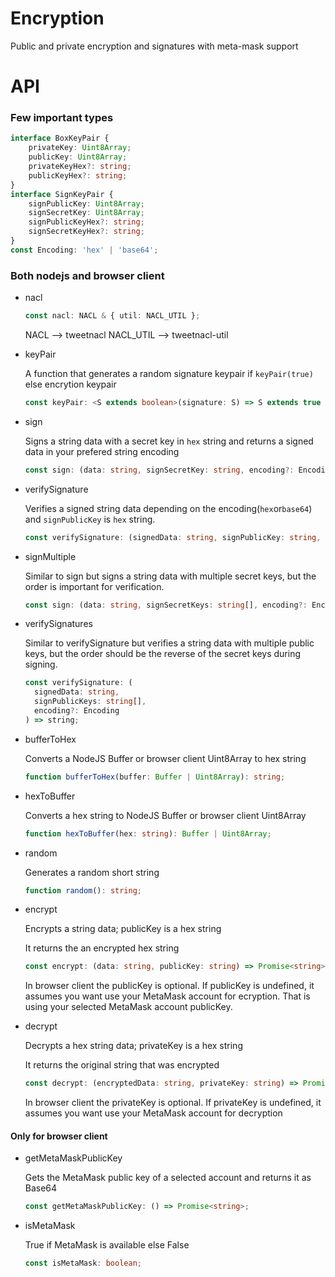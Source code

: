 # Encryption

Public and private encryption and signatures with meta-mask support

# API

### Few important types

```typescript
interface BoxKeyPair {
	privateKey: Uint8Array;
	publicKey: Uint8Array;
	privateKeyHex?: string;
	publicKeyHex?: string;
}
interface SignKeyPair {
	signPublicKey: Uint8Array;
	signSecretKey: Uint8Array;
	signPublicKeyHex?: string;
	signSecretKeyHex?: string;
}
const Encoding: 'hex' | 'base64';
```

### Both nodejs and browser client

- nacl

  ```typescript
  const nacl: NACL & { util: NACL_UTIL };
  ```

  NACL --> tweetnacl
  NACL_UTIL --> tweetnacl-util

- keyPair

  A function that generates a random signature keypair if `keyPair(true)` else encrytion keypair

  ```typescript
  const keyPair: <S extends boolean>(signature: S) => S extends true ? SignKeyPair : BoxKeyPair;
  ```

- sign

  Signs a string data with a secret key in `hex` string and returns a signed data in your prefered string encoding

  ```typescript
  const sign: (data: string, signSecretKey: string, encoding?: Encoding) => string;
  ```

- verifySignature

  Verifies a signed string data depending on the encoding(`hex`or`base64`) and `signPublicKey` is `hex` string.

  ```typescript
  const verifySignature: (signedData: string, signPublicKey: string, encoding?: Encoding) => string;
  ```

- signMultiple

  Similar to sign but signs a string data with multiple secret keys, but the order is important for verification.

  ```typescript
  const sign: (data: string, signSecretKeys: string[], encoding?: Encoding) => string;
  ```

- verifySignatures

  Similar to verifySignature but verifies a string data with multiple public keys, but the order should be the reverse of the secret keys during signing.

  ```typescript
  const verifySignature: (
  	signedData: string,
  	signPublicKeys: string[],
  	encoding?: Encoding
  ) => string;
  ```

- bufferToHex

  Converts a NodeJS Buffer or browser client Uint8Array to hex string

  ```typescript
  function bufferToHex(buffer: Buffer | Uint8Array): string;
  ```

- hexToBuffer

  Converts a hex string to NodeJS Buffer or browser client Uint8Array

  ```typescript
  function hexToBuffer(hex: string): Buffer | Uint8Array;
  ```

- random

  Generates a random short string

  ```typescript
  function random(): string;
  ```

- encrypt

  Encrypts a string data; publicKey is a hex string

  It returns the an encrypted hex string

  ```typescript
  const encrypt: (data: string, publicKey: string) => Promise<string>;
  ```

  In browser client the publicKey is optional. If publicKey is undefined, it assumes you want use your MetaMask account for ecryption. That is using your selected MetaMask account publicKey.

- decrypt

  Decrypts a hex string data; privateKey is a hex string

  It returns the original string that was encrypted

  ```typescript
  const decrypt: (encryptedData: string, privateKey: string) => Promise<string>;
  ```

  In browser client the privateKey is optional. If privateKey is undefined, it assumes you want use your MetaMask account for decryption

#### Only for browser client

- getMetaMaskPublicKey

  Gets the MetaMask public key of a selected account and returns it as Base64

  ```typescript
  const getMetaMaskPublicKey: () => Promise<string>;
  ```

- isMetaMask

  True if MetaMask is available else False

  ```typescript
  const isMetaMask: boolean;
  ```

